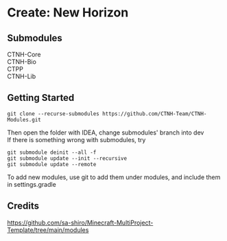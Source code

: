 # Create: New Horizon
## Submodules
CTNH-Core\
CTNH-Bio\
CTPP\
CTNH-Lib

## Getting Started

    git clone --recurse-submodules https://github.com/CTNH-Team/CTNH-Modules.git 

Then open the folder with IDEA, change submodules' branch into dev  
If there is something wrong with submodules, try 

    git submodule deinit --all -f
    git submodule update --init --recursive
    git submodule update --remote

To add new modules, use git to add them under modules,
and include them in settings.gradle

## Credits

https://github.com/sa-shiro/Minecraft-MultiProject-Template/tree/main/modules